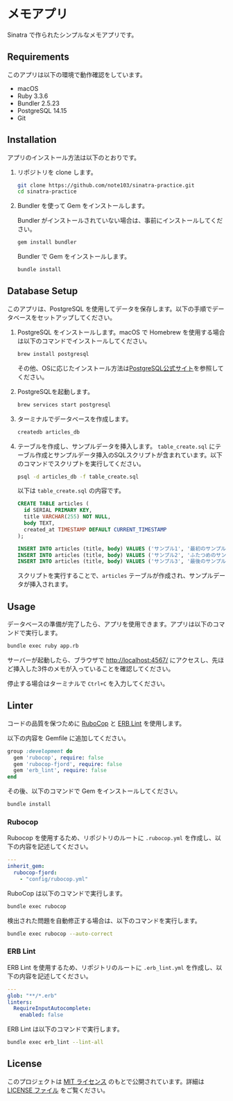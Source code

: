 # メモアプリ

Sinatra で作られたシンプルなメモアプリです。

## Requirements

このアプリは以下の環境で動作確認をしています。

- macOS
- Ruby 3.3.6
- Bundler 2.5.23
- PostgreSQL 14.15
- Git

## Installation

アプリのインストール方法は以下のとおりです。

1. リポジトリを clone します。

   ```bash
   git clone https://github.com/note103/sinatra-practice.git
   cd sinatra-practice
   ```

2. Bundler を使って Gem をインストールします。

   Bundler がインストールされていない場合は、事前にインストールしてください。
   
   ```bash
   gem install bundler
   ```
   
   Bundler で Gem をインストールします。
   
   ```bash
   bundle install
   ```

## Database Setup

このアプリは、PostgreSQL を使用してデータを保存します。以下の手順でデータベースをセットアップしてください。

1. PostgreSQL をインストールします。macOS で Homebrew を使用する場合は以下のコマンドでインストールしてください。

   ```bash
   brew install postgresql
   ```
   
   その他、OSに応じたインストール方法は[PostgreSQL公式サイト](https://www.postgresql.org/)を参照してください。

2. PostgreSQLを起動します。

   ```bash
   brew services start postgresql
   ```

3. ターミナルでデータベースを作成します。

   ```bash
   createdb articles_db
   ```

4. テーブルを作成し、サンプルデータを挿入します。 `table_create.sql` にテーブル作成とサンプルデータ挿入のSQLスクリプトが含まれています。以下のコマンドでスクリプトを実行してください。

   ```bash
   psql -d articles_db -f table_create.sql
   ```
   
   以下は `table_create.sql` の内容です。
   
   ```sql
   CREATE TABLE articles (
     id SERIAL PRIMARY KEY,
     title VARCHAR(255) NOT NULL,
     body TEXT,
     created_at TIMESTAMP DEFAULT CURRENT_TIMESTAMP
   );
   
   INSERT INTO articles (title, body) VALUES ('サンプル1', '最初のサンプルメモです。');
   INSERT INTO articles (title, body) VALUES ('サンプル2', 'ふたつめのサンプルメモです。');
   INSERT INTO articles (title, body) VALUES ('サンプル3', '最後のサンプルメモです。');
   ```
   
   スクリプトを実行することで、`articles` テーブルが作成され、サンプルデータが挿入されます。

## Usage

データベースの準備が完了したら、アプリを使用できます。アプリは以下のコマンドで実行します。

```bash
bundle exec ruby app.rb
```

サーバーが起動したら、ブラウザで [http://localhost:4567/](http://localhost:4567/) にアクセスし、先ほど挿入した3件のメモが入っていることを確認してください。

停止する場合はターミナルで `Ctrl+C` を入力してください。

## Linter

コードの品質を保つために [RuboCop](https://github.com/rubocop/rubocop) と [ERB Lint](https://github.com/Shopify/erb-lint) を使用します。

以下の内容を Gemfile に追加してください。

```ruby
group :development do
  gem 'rubocop', require: false
  gem 'rubocop-fjord', require: false
  gem 'erb_lint', require: false
end
```

その後、以下のコマンドで Gem をインストールしてください。

```bash
bundle install
```

### Rubocop

Rubocop を使用するため、リポジトリのルートに `.rubocop.yml` を作成し、以下の内容を記述してください。

```yml
---
inherit_gem:
  rubocop-fjord:
    - "config/rubocop.yml"
```

RuboCop は以下のコマンドで実行します。

```bash
bundle exec rubocop
```

検出された問題を自動修正する場合は、以下のコマンドを実行します。

```bash
bundle exec rubocop --auto-correct
```

### ERB Lint

ERB Lint を使用するため、リポジトリのルートに `.erb_lint.yml` を作成し、以下の内容を記述してください。

```yml
---
glob: "**/*.erb"
linters:
  RequireInputAutocomplete:
    enabled: false
```

ERB Lint は以下のコマンドで実行します。

```bash
bundle exec erb_lint --lint-all
```

## License

このプロジェクトは [MIT ライセンス](https://opensource.org/license/MIT) のもとで公開されています。詳細は [LICENSE ファイル](./LICENSE) をご覧ください。
